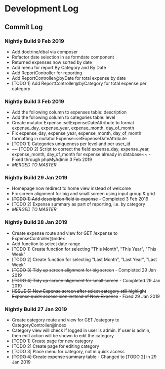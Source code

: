 # Development Log

## Commit Log

### Nightly Build 9 Feb 2019
* Add doctrine/dbal via composer
* Refactor date selection in as formdate component
* Returned expenses now sorted by date
* Add menu for report By Category and By Date
* Add ReportController for reporting
* Add ReportController@byDate for total expense by date
* [TODO 1] Add ReportController@byCategory for total expense per category

### Nightly Build 3 Feb 2019
* Add the following column to expenses table: description
* Add the following column to categories table: level
* Create mutator Expense::setExpenseDateAttribute to format expense_day, expense_year, expense_month, day_of_month
* Fix expense_day, expense_year, expense_month, day_of_month formatting in mutator Expense::setExpenseDateAttribute
* [TODO 1] Categories uniqueness per level and per user_id
* ~~ [TODO 2] Script to correct the field expense_day, expense_year, expense_month, day_of_month for expense already in database~~ - Fixed through phpMyAdmin 3 Feb 2019
* _MERGED TO MASTER_

### Nightly Build 29 Jan 2019
* Homepage now redirect to home view instead of welcome
* Fix screen alignment for big and small screen using input group & grid
* ~~[TODO 1] Add description field to expense~~ - Completed 3 Feb 2019
* [TODO 2] Expense summary as part of reporting, i.e. by category
* _MERGED TO MASTER_

### Nightly Build 28 Jan 2019
* Create expense route and view for GET /expense to ExpenseController@index
* Add function to select date range
* [TODO 1] Create function for selecting "This Month", "This Year", "This Week"
* [TODO 2] Create function for selecting "Last Month", "Last Year", "Last Week"
* ~~[TODO 3] Tidy up screen alignment for big screen~~ - Completed 29 Jan 2019
* ~~[TODO 4] Tidy up screen alignment for small screen~~ - Completed 29 Jan 2019
* ~~[ISSUE 5] New Expense screen after select category still highlight Expense quick access icon instead of New Expense~~ - Fixed 29 Jan 2019

### Nightly Build 27 Jan 2019
* Create category route and view for GET /category to CategoryController@index
* Category view will check if logged in user is admin. If user is admin, then edit action will be shown to edit the category
* [TODO 1] Create page for new category
* [TODO 2] Create page for editing category
* [TODO 3] Place menu for category, not in quick access
* ~~[TODO 4] Create expense summary table~~ - Changed to [TODO 2] in 29 Jan 2019
